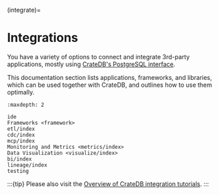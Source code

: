 (integrate)=

# Integrations

You have a variety of options to connect and integrate 3rd-party
applications, mostly using [CrateDB's PostgreSQL interface].

This documentation section lists applications, frameworks, and libraries,
which can be used together with CrateDB, and outlines how to use them
optimally.

```{toctree}
:maxdepth: 2

ide
Frameworks <framework>
etl/index
cdc/index
mcp/index
Monitoring and Metrics <metrics/index>
Data Visualization <visualize/index>
bi/index
lineage/index
testing
```

:::{tip}
Please also visit the [Overview of CrateDB integration tutorials].
:::




[CrateDB's PostgreSQL interface]: inv:crate-reference#interface-postgresql
[Overview of CrateDB integration tutorials]: https://community.cratedb.com/t/overview-of-cratedb-integration-tutorials/1015
